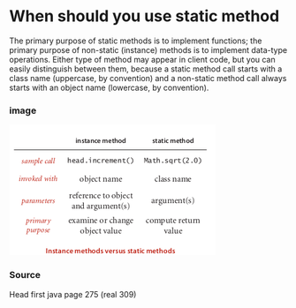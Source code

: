 # When should you use static method

The primary purpose of static methods is to implement functions; the primary purpose of non-static (instance) methods is to implement data-type operations. Either type of method may appear in client code, but you can easily distinguish between them, because a static method call starts with a class name (uppercase, by convention) and a non-static method call always starts with an object name (lowercase, by convention).

### image

![Image](img/static_vs_dataType.png "static vs dataType image")

### Source

Head first java page 275 (real 309)
